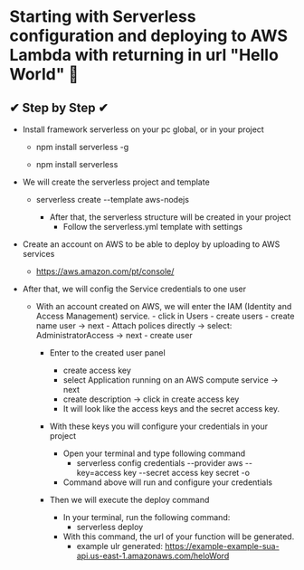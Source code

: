# Starting with Serverless configuration and deploying to AWS Lambda with returning in url "Hello World" 🚀

## ✔ Step by Step ✔
- Install framework serverless on your pc global, or in your project 
    - npm install serverless -g  

    - npm install serverless 

- We will create the serverless project and template 
    - serverless create --template aws-nodejs

        - After that, the serverless structure will be created in your project
            -  Follow the serverless.yml template with settings

- Create an account on AWS to be able to deploy by uploading to AWS services
  - https://aws.amazon.com/pt/console/

- After that, we will config the Service credentials to one user
    - With an account created on AWS, we will enter the IAM (Identity and Access Management) service.
            - click in Users
            - create users
            - create name user -> next
            - Attach polices directly -> select: AdministratorAccess -> next
            - create user

        - Enter to the created user panel
            - create access key
            - select Application running on an AWS compute service -> next
            - create description -> click in create access key
            - It will look like the access keys and the secret access key.

        - With these keys you will configure your credentials in your project
            - Open your terminal and type following command
                - serverless config credentials --provider aws --key=access key --secret access key secret -o
            - Command above will run and configure your credentials

        - Then we will execute the deploy command
            - In your terminal, run the following command:
                - serverless deploy
            - With this command, the url of your function will be generated.
                - example ulr generated: https://example-example-sua-api.us-east-1.amazonaws.com/heloWord

